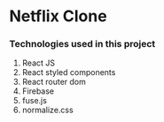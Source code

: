 # Netflix Clone

### Technologies used in this project

1. React JS
2. React styled components
3. React router dom
4. Firebase
5. fuse.js
6. normalize.css
